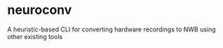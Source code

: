 # neuroconv
A heuristic-based CLI for converting hardware recordings to NWB using other existing tools
